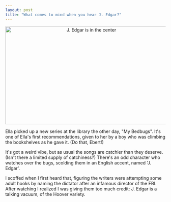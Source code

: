```yaml
---
layout: post
title: "What comes to mind when you hear J. Edgar?"
---
```




<p align="center">
  <img src="http://www.cwinters.com/images/blog/bedbugs_and_j_edgar.jpg"
       alt="J. Edgar is in the center"
       width="525" height="308" border="0" />
  <br clear="all" />
</p>

<p>Ella picked up a new series at the library the other day, "My
Bedbugs". It's one of Ella's first recommendations, given to her
by a boy who was climbing the bookshelves as he gave it. (Do
that, Ebert!)</p>

<p>It's got a weird vibe, but as usual the songs are catchier
than they deserve. (Isn't there a limited supply of catchiness?)
There's an odd character who watches over the bugs, scolding them
in an English accent, named 'J. Edgar'.</p>

<p>I scoffed when I first heard that, figuring the writers were
attempting some adult hooks by naming the dictator after an
infamous director of the FBI. After watching I realized I was
giving them too much credit: J. Edgar is a talking vacuum, of the
Hoover variety.</p>



